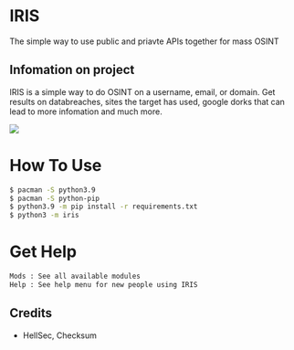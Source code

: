 
# IRIS
  The simple way to use public and priavte APIs together for mass OSINT

## Infomation on project
  IRIS is a simple way to do OSINT on a username, email, or domain.
  Get results on databreaches, sites the target has used, google dorks that can lead to more infomation and much more.

<img src="https://cdn.discordapp.com/attachments/872451253031038996/872458604421214268/unknown.png"></img>

# How To Use
```bash
$ pacman -S python3.9
$ pacman -S python-pip
$ python3.9 -m pip install -r requirements.txt
$ python3 -m iris
```

# Get Help
```bash
Mods : See all available modules
Help : See help menu for new people using IRIS
```

## Credits
  - HellSec, Checksum
